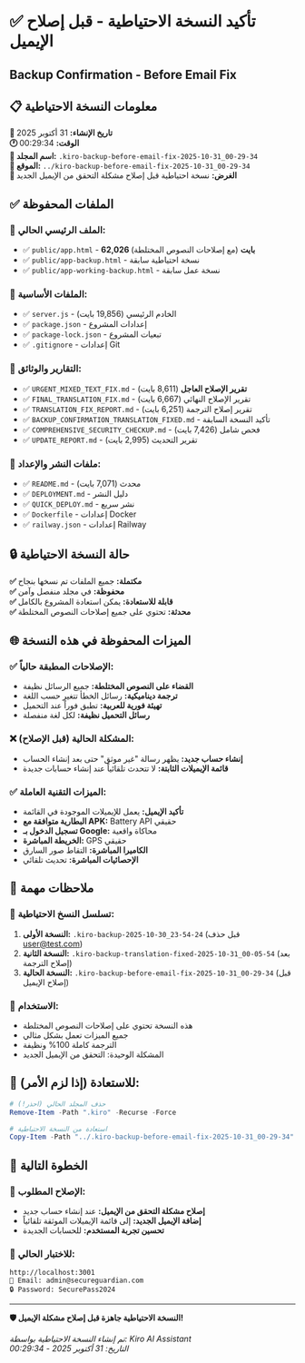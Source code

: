 # ✅ تأكيد النسخة الاحتياطية - قبل إصلاح الإيميل
## Backup Confirmation - Before Email Fix

## 📋 معلومات النسخة الاحتياطية

**📅 تاريخ الإنشاء:** 31 أكتوبر 2025  
**🕐 الوقت:** 00:29:34  
**📁 اسم المجلد:** `.kiro-backup-before-email-fix-2025-10-31_00-29-34`  
**📍 الموقع:** `../kiro-backup-before-email-fix-2025-10-31_00-29-34`  
**🎯 الغرض:** نسخة احتياطية قبل إصلاح مشكلة التحقق من الإيميل الجديد

## ✅ الملفات المحفوظة

### 📂 الملف الرئيسي الحالي:
- ✅ `public/app.html` - **62,026 بايت** (مع إصلاحات النصوص المختلطة)
- ✅ `public/app-backup.html` - نسخة احتياطية سابقة
- ✅ `public/app-working-backup.html` - نسخة عمل سابقة

### 📂 الملفات الأساسية:
- ✅ `server.js` - الخادم الرئيسي (19,856 بايت)
- ✅ `package.json` - إعدادات المشروع
- ✅ `package-lock.json` - تبعيات المشروع
- ✅ `.gitignore` - إعدادات Git

### 📂 التقارير والوثائق:
- ✅ `URGENT_MIXED_TEXT_FIX.md` - **تقرير الإصلاح العاجل** (8,611 بايت)
- ✅ `FINAL_TRANSLATION_FIX.md` - تقرير الإصلاح النهائي (6,667 بايت)
- ✅ `TRANSLATION_FIX_REPORT.md` - تقرير إصلاح الترجمة (6,251 بايت)
- ✅ `BACKUP_CONFIRMATION_TRANSLATION_FIXED.md` - تأكيد النسخة السابقة
- ✅ `COMPREHENSIVE_SECURITY_CHECKUP.md` - فحص شامل (7,426 بايت)
- ✅ `UPDATE_REPORT.md` - تقرير التحديث (2,995 بايت)

### 📂 ملفات النشر والإعداد:
- ✅ `README.md` - محدث (7,071 بايت)
- ✅ `DEPLOYMENT.md` - دليل النشر
- ✅ `QUICK_DEPLOY.md` - نشر سريع
- ✅ `Dockerfile` - إعدادات Docker
- ✅ `railway.json` - إعدادات Railway

## 🔒 حالة النسخة الاحتياطية

**✅ مكتملة:** جميع الملفات تم نسخها بنجاح  
**✅ محفوظة:** في مجلد منفصل وآمن  
**✅ قابلة للاستعادة:** يمكن استعادة المشروع بالكامل  
**✅ محدثة:** تحتوي على جميع إصلاحات النصوص المختلطة  

## 🌐 الميزات المحفوظة في هذه النسخة

### ✅ الإصلاحات المطبقة حالياً:
- **القضاء على النصوص المختلطة:** جميع الرسائل نظيفة
- **ترجمة ديناميكية:** رسائل الخطأ تتغير حسب اللغة
- **تهيئة فورية للعربية:** تطبق فوراً عند التحميل
- **رسائل التحميل نظيفة:** لكل لغة منفصلة

### ❌ المشكلة الحالية (قبل الإصلاح):
- **إنشاء حساب جديد:** يظهر رسالة "غير موثق" حتى بعد إنشاء الحساب
- **قائمة الإيميلات الثابتة:** لا تتحدث تلقائياً عند إنشاء حسابات جديدة

### ✅ الميزات التقنية العاملة:
- **تأكيد الإيميل:** يعمل للإيميلات الموجودة في القائمة
- **البطارية متوافقة مع APK:** Battery API حقيقي
- **تسجيل الدخول بـ Google:** محاكاة واقعية
- **الخريطة المباشرة:** GPS حقيقي
- **الكاميرا المباشرة:** التقاط صور السارق
- **الإحصائيات المباشرة:** تحديث تلقائي

## 📝 ملاحظات مهمة

### 🔄 تسلسل النسخ الاحتياطية:
1. **النسخة الأولى:** `.kiro-backup-2025-10-30_23-54-24` (قبل حذف user@test.com)
2. **النسخة الثانية:** `.kiro-backup-translation-fixed-2025-10-31_00-05-54` (بعد إصلاح الترجمة)
3. **النسخة الحالية:** `.kiro-backup-before-email-fix-2025-10-31_00-29-34` (قبل إصلاح الإيميل)

### 🎯 الاستخدام:
- هذه النسخة تحتوي على إصلاحات النصوص المختلطة
- جميع الميزات تعمل بشكل مثالي
- الترجمة كاملة 100% ونظيفة
- المشكلة الوحيدة: التحقق من الإيميل الجديد

## 🚀 للاستعادة (إذا لزم الأمر):

```powershell
# حذف المجلد الحالي (احذر!)
Remove-Item -Path ".kiro" -Recurse -Force

# استعادة من النسخة الاحتياطية
Copy-Item -Path "../.kiro-backup-before-email-fix-2025-10-31_00-29-34" -Destination ".kiro" -Recurse -Force
```

## 🎯 الخطوة التالية

### 🔧 الإصلاح المطلوب:
- **إصلاح مشكلة التحقق من الإيميل:** عند إنشاء حساب جديد
- **إضافة الإيميل الجديد:** إلى قائمة الإيميلات الموثقة تلقائياً
- **تحسين تجربة المستخدم:** للحسابات الجديدة

### 🔗 للاختبار الحالي:
```
http://localhost:3001
📧 Email: admin@secureguardian.com
🔒 Password: SecurePass2024
```

---

**🛡️ النسخة الاحتياطية جاهزة قبل إصلاح مشكلة الإيميل!**

*تم إنشاء النسخة الاحتياطية بواسطة: Kiro AI Assistant*  
*التاريخ: 31 أكتوبر 2025 - 00:29:34*